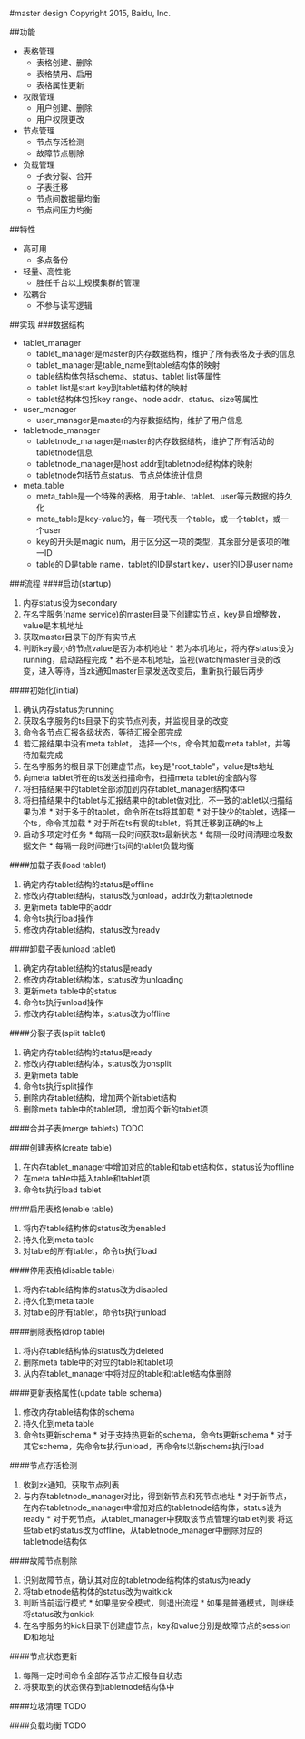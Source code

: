 #master design
Copyright 2015, Baidu, Inc.

##功能
* 表格管理
  * 表格创建、删除
  * 表格禁用、启用
  * 表格属性更新
* 权限管理
  * 用户创建、删除
  * 用户权限更改
* 节点管理
  * 节点存活检测
  * 故障节点剔除
* 负载管理
  * 子表分裂、合并
  * 子表迁移
  * 节点间数据量均衡
  * 节点间压力均衡


##特性
* 高可用
  * 多点备份
* 轻量、高性能
  * 胜任千台以上规模集群的管理
* 松耦合
  * 不参与读写逻辑

##实现
###数据结构
  * tablet_manager
    * tablet_manager是master的内存数据结构，维护了所有表格及子表的信息
    * tablet_manager是table_name到table结构体的映射
    * table结构体包括schema、status、tablet list等属性
    * tablet list是start key到tablet结构体的映射
    * tablet结构体包括key range、node addr、status、size等属性
  * user_manager
    * user_manager是master的内存数据结构，维护了用户信息
  * tabletnode_manager
    * tabletnode_manager是master的内存数据结构，维护了所有活动的tabletnode信息
    * tabletnode_manager是host addr到tabletnode结构体的映射
    * tabletnode包括节点status、节点总体统计信息
  * meta_table
    * meta_table是一个特殊的表格，用于table、tablet、user等元数据的持久化
    * meta_table是key-value的，每一项代表一个table，或一个tablet，或一个user
    * key的开头是magic num，用于区分这一项的类型，其余部分是该项的唯一ID
    * table的ID是table name，tablet的ID是start key，user的ID是user name

###流程
####启动(startup)
  1. 内存status设为secondary
  1. 在名字服务(name service)的master目录下创建实节点，key是自增整数，value是本机地址
  1. 获取master目录下的所有实节点
  1. 判断key最小的节点value是否为本机地址
    * 若为本机地址，将内存status设为running，启动路程完成
    * 若不是本机地址，监视(watch)master目录的改变，进入等待，当zk通知master目录发送改变后，重新执行最后两步

####初始化(initial)
  1. 确认内存status为running
  1. 获取名字服务的ts目录下的实节点列表，并监视目录的改变
  1. 命令各节点汇报各级状态，等待汇报全部完成
  1. 若汇报结果中没有meta tablet， 选择一个ts，命令其加载meta tablet，并等待加载完成
  1. 在名字服务的根目录下创建虚节点，key是"root_table"，value是ts地址
  1. 向meta tablet所在的ts发送扫描命令，扫描meta tablet的全部内容
  1. 将扫描结果中的tablet全部添加到内存tablet_manager结构体中
  1. 将扫描结果中的tablet与汇报结果中的tablet做对比，不一致的tablet以扫描结果为准
    * 对于多于的tablet，命令所在ts将其卸载
    * 对于缺少的tablet，选择一个ts，命令其加载
    * 对于所在ts有误的tablet，将其迁移到正确的ts上
  1. 启动多项定时任务
    * 每隔一段时间获取ts最新状态
    * 每隔一段时间清理垃圾数据文件
    * 每隔一段时间进行ts间的tablet负载均衡

####加载子表(load tablet)
  1. 确定内存tablet结构的status是offline
  1. 修改内存tablet结构，status改为onload，addr改为新tabletnode
  1. 更新meta table中的addr
  1. 命令ts执行load操作
  1. 修改内存tablet结构，status改为ready

####卸载子表(unload tablet)
  1. 确定内存tablet结构的status是ready
  1. 修改内存tablet结构体，status改为unloading
  1. 更新meta table中的status
  1. 命令ts执行unload操作
  1. 修改内存tablet结构体，status改为offline

####分裂子表(split tablet)
  1. 确定内存tablet结构的status是ready
  1. 修改内存tablet结构体，status改为onsplit
  1. 更新meta table
  1. 命令ts执行split操作
  1. 删除内存tablet结构，增加两个新tablet结构
  1. 删除meta table中的tablet项，增加两个新的tablet项

####合并子表(merge tablets)
  TODO

####创建表格(create table)
  1. 在内存tablet_manager中增加对应的table和tablet结构体，status设为offline
  1. 在meta table中插入table和tablet项
  1. 命令ts执行load tablet

####启用表格(enable table)
  1. 将内存table结构体的status改为enabled
  1. 持久化到meta table
  1. 对table的所有tablet，命令ts执行load

####停用表格(disable table)
  1. 将内存table结构体的status改为disabled
  1. 持久化到meta table
  1. 对table的所有tablet，命令ts执行unload

####删除表格(drop table)
  1. 将内存table结构体的status改为deleted
  1. 删除meta table中的对应的table和tablet项
  1. 从内存tablet_manager中将对应的table和tablet结构体删除

####更新表格属性(update table schema)
  1. 修改内存table结构体的schema
  1. 持久化到meta table
  1. 命令ts更新schema
    * 对于支持热更新的schema，命令ts更新schema
    * 对于其它schema，先命令ts执行unload，再命令ts以新schema执行load

####节点存活检测
  1. 收到zk通知，获取节点列表
  1. 与内存tabletnode_manager对比，得到新节点和死节点地址
    * 对于新节点，在内存tabletnode_manager中增加对应的tabletnode结构体，status设为ready
    * 对于死节点，从tablet_manager中获取该节点管理的tablet列表
      将这些tablet的status改为offline，从tabletnode_manager中删除对应的tabletnode结构体

####故障节点剔除
  1. 识别故障节点，确认其对应的tabletnode结构体的status为ready
  1. 将tabletnode结构体的status改为waitkick
  1. 判断当前运行模式
    * 如果是安全模式，则退出流程
    * 如果是普通模式，则继续将status改为onkick
  1. 在名字服务的kick目录下创建虚节点，key和value分别是故障节点的session ID和地址

####节点状态更新
  1. 每隔一定时间命令全部存活节点汇报各自状态
  1. 将获取到的状态保存到tabletnode结构体中

####垃圾清理
  TODO
  
####负载均衡
  TODO
